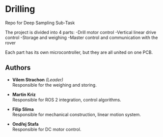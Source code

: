 # Drilling
Repo for Deep Sampling Sub-Task

The project is divided into 4 parts:
-Drill motor control
-Vertical linear drive control
-Storage and weighing
-Master control and communication with the rover

Each part has its own microcontroller, but they are all united on one PCB.

## Authors

- **Vilem Strachon** *(Leader)*  
  Responsible for the weighing and storing.

- **Martin Kriz**  
  Responsible for ROS 2 integration, control algorithms.

- **Filip Slima**  
  Responsible for mechanical construction, linear motion system.

- **Ondřej Stafa**  
  Responsible for DC motor control.

